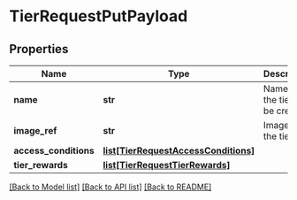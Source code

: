# TierRequestPutPayload

## Properties
Name | Type | Description | Notes
------------ | ------------- | ------------- | -------------
**name** | **str** | Name of the tier to be created | 
**image_ref** | **str** | Image of the tier | [optional] 
**access_conditions** | [**list[TierRequestAccessConditions]**](TierRequestAccessConditions.md) |  | 
**tier_rewards** | [**list[TierRequestTierRewards]**](TierRequestTierRewards.md) |  | 

[[Back to Model list]](../README.md#documentation-for-models) [[Back to API list]](../README.md#documentation-for-api-endpoints) [[Back to README]](../README.md)


